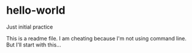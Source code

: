# hello-world
Just initial practice

This is a readme file.  I am cheating because I'm not using command line.  But I'll start with this...
